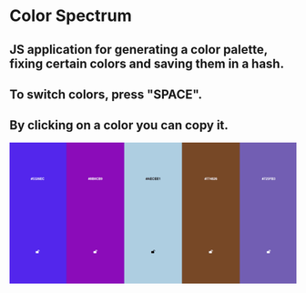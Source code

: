 # Color Spectrum
## JS application for generating a color palette, fixing certain colors and saving them in a hash.
## To switch colors, press "SPACE".
## By clicking on a color you can copy it.

![](assets/look.gif)